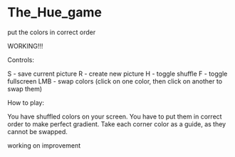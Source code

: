 # The_Hue_game
put the colors in correct order


WORKING!!!

Controls:

S - save current picture
R - create new picture
H - toggle shuffle
F - toggle fullscreen
LMB - swap colors (click on one color, then click on another to swap them)

How to play:

You have shuffled colors on your screen. You have to put them in correct order to make perfect gradient. Take each corner color as a guide, as they cannot be swapped.

working on improvement
